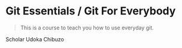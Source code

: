 # Git Essentials / Git For Everybody

> This is a course to teach you how to use everyday git.

Scholar Udoka Chibuzo
